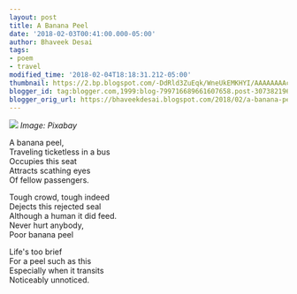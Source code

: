 ```yaml
---
layout: post
title: A Banana Peel
date: '2018-02-03T00:41:00.000-05:00'
author: Bhaveek Desai
tags:
- poem
- travel
modified_time: '2018-02-04T18:18:31.212-05:00'
thumbnail: https://2.bp.blogspot.com/-DdRld3ZuEqk/WneUkEMKHYI/AAAAAAAAcXU/hWE95KCrcXIStZx7HnuX60Z5nTRC2ZD7gCLcBGAs/s72-c/banana-peel-1735083_640.jpg
blogger_id: tag:blogger.com,1999:blog-799716689661607658.post-307382196220440061
blogger_orig_url: https://bhaveekdesai.blogspot.com/2018/02/a-banana-peel.html
---
```

![](https://2.bp.blogspot.com/-DdRld3ZuEqk/WneUkEMKHYI/AAAAAAAAcXU/hWE95KCrcXIStZx7HnuX60Z5nTRC2ZD7gCLcBGAs/s400/banana-peel-1735083_640.jpg)
*Image: Pixabay*

A banana peel,  
Traveling ticketless in a bus  
Occupies this seat  
Attracts scathing eyes  
Of fellow passengers.  

Tough crowd, tough indeed  
Dejects this rejected seal  
Although a human it did feed.  
Never hurt anybody,  
Poor banana peel  

Life's too brief  
For a peel such as this  
Especially when it transits  
Noticeably unnoticed.
